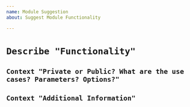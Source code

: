 ```yaml
---
name: Module Suggestion
about: Suggest Module Functionality

---
```


# `Describe "Functionality"`

<!-- A clear and concise description of the functionality, module commands, parameters, etc.,  you're suggesting. -->

## `Context "Private or Public? What are the use cases? Parameters? Options?"`

<!-- Define the potential use cases of the suggested commands or functionality. -->

## `Context "Additional Information"`

<!-- Add any other context or references you think would be helpful (existing unit tests, documentation, etc.) -->
